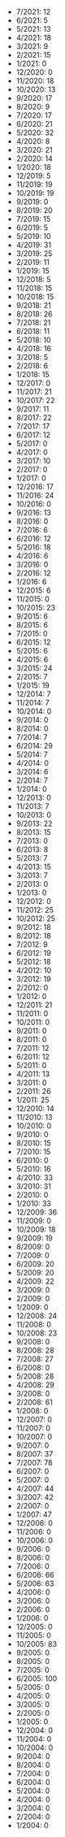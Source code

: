 *  7/2021: 12
*  6/2021: 5
*  5/2021: 13
*  4/2021: 18
*  3/2021: 9
*  2/2021: 15
*  1/2021: 0
*  12/2020: 0
*  11/2020: 18
*  10/2020: 13
*  9/2020: 17
*  8/2020: 9
*  7/2020: 17
*  6/2020: 21
*  5/2020: 32
*  4/2020: 8
*  3/2020: 21
*  2/2020: 14
*  1/2020: 18
*  12/2019: 5
*  11/2019: 19
*  10/2019: 19
*  9/2019: 0
*  8/2019: 20
*  7/2019: 15
*  6/2019: 5
*  5/2019: 10
*  4/2019: 31
*  3/2019: 25
*  2/2019: 11
*  1/2019: 15
*  12/2018: 5
*  11/2018: 15
*  10/2018: 15
*  9/2018: 21
*  8/2018: 26
*  7/2018: 21
*  6/2018: 11
*  5/2018: 10
*  4/2018: 16
*  3/2018: 5
*  2/2018: 6
*  1/2018: 15
*  12/2017: 0
*  11/2017: 21
*  10/2017: 22
*  9/2017: 11
*  8/2017: 22
*  7/2017: 17
*  6/2017: 12
*  5/2017: 0
*  4/2017: 0
*  3/2017: 10
*  2/2017: 0
*  1/2017: 0
*  12/2016: 17
*  11/2016: 24
*  10/2016: 0
*  9/2016: 13
*  8/2016: 0
*  7/2016: 6
*  6/2016: 12
*  5/2016: 18
*  4/2016: 6
*  3/2016: 0
*  2/2016: 12
*  1/2016: 6
*  12/2015: 6
*  11/2015: 0
*  10/2015: 23
*  9/2015: 6
*  8/2015: 6
*  7/2015: 0
*  6/2015: 12
*  5/2015: 6
*  4/2015: 6
*  3/2015: 24
*  2/2015: 7
*  1/2015: 19
*  12/2014: 7
*  11/2014: 7
*  10/2014: 0
*  9/2014: 0
*  8/2014: 0
*  7/2014: 7
*  6/2014: 29
*  5/2014: 7
*  4/2014: 0
*  3/2014: 6
*  2/2014: 7
*  1/2014: 0
*  12/2013: 0
*  11/2013: 7
*  10/2013: 0
*  9/2013: 22
*  8/2013: 15
*  7/2013: 0
*  6/2013: 8
*  5/2013: 7
*  4/2013: 15
*  3/2013: 7
*  2/2013: 0
*  1/2013: 0
*  12/2012: 0
*  11/2012: 25
*  10/2012: 25
*  9/2012: 18
*  8/2012: 18
*  7/2012: 9
*  6/2012: 19
*  5/2012: 18
*  4/2012: 10
*  3/2012: 19
*  2/2012: 0
*  1/2012: 0
*  12/2011: 21
*  11/2011: 0
*  10/2011: 0
*  9/2011: 0
*  8/2011: 0
*  7/2011: 12
*  6/2011: 12
*  5/2011: 0
*  4/2011: 13
*  3/2011: 0
*  2/2011: 26
*  1/2011: 25
*  12/2010: 14
*  11/2010: 13
*  10/2010: 0
*  9/2010: 0
*  8/2010: 15
*  7/2010: 15
*  6/2010: 0
*  5/2010: 16
*  4/2010: 33
*  3/2010: 31
*  2/2010: 0
*  1/2010: 33
*  12/2009: 36
*  11/2009: 0
*  10/2009: 18
*  9/2009: 19
*  8/2009: 0
*  7/2009: 0
*  6/2009: 20
*  5/2009: 20
*  4/2009: 22
*  3/2009: 0
*  2/2009: 0
*  1/2009: 0
*  12/2008: 24
*  11/2008: 0
*  10/2008: 23
*  9/2008: 0
*  8/2008: 28
*  7/2008: 27
*  6/2008: 0
*  5/2008: 28
*  4/2008: 29
*  3/2008: 0
*  2/2008: 61
*  1/2008: 0
*  12/2007: 0
*  11/2007: 0
*  10/2007: 0
*  9/2007: 0
*  8/2007: 37
*  7/2007: 78
*  6/2007: 0
*  5/2007: 0
*  4/2007: 44
*  3/2007: 42
*  2/2007: 0
*  1/2007: 47
*  12/2006: 0
*  11/2006: 0
*  10/2006: 0
*  9/2006: 0
*  8/2006: 0
*  7/2006: 0
*  6/2006: 66
*  5/2006: 63
*  4/2006: 0
*  3/2006: 0
*  2/2006: 0
*  1/2006: 0
*  12/2005: 0
*  11/2005: 0
*  10/2005: 83
*  9/2005: 0
*  8/2005: 0
*  7/2005: 0
*  6/2005: 100
*  5/2005: 0
*  4/2005: 0
*  3/2005: 0
*  2/2005: 0
*  1/2005: 0
*  12/2004: 0
*  11/2004: 0
*  10/2004: 0
*  9/2004: 0
*  8/2004: 0
*  7/2004: 0
*  6/2004: 0
*  5/2004: 0
*  4/2004: 0
*  3/2004: 0
*  2/2004: 0
*  1/2004: 0